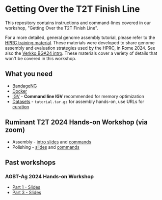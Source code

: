 # Getting Over the T2T Finish Line

This repository contains instructions and command-lines covered in our workshop, "Getting Over the T2T Finish Line".

For a more detailed, general genome assembly tutorial, please refer to the [HPRC training material](https://github.com/human-pangenomics/hprc-tutorials). These materials were developed to share genome assembly and evaluation strategies used by the HPRC, in Rome 2024. See also the [Verkko BGA24 intro](https://github.com/thebgacademy/T2T_with_verko/tree/main). These materials cover a veriety of details that won't be covered in this workshop.

## What you need
* [BandageNG](https://github.com/asl/BandageNG)
* [Docker](https://www.docker.com/)
* [IGV](https://igv.org/doc/desktop/#DownloadPage/) - **Command line IGV** recommended for memory optimization
* [Datasets](https://genomeark.s3.amazonaws.com/index.html?prefix=trainingmaterials/AGBTAG2024/) - `tutorial.tar.gz` for assembly hands-on, use URLs for [curation](https://genomeark.s3.amazonaws.com/index.html?prefix=trainingmaterials/AGBTAG2024/curation)

## Ruminant T2T 2024 Hands-on Workshop (via zoom)
* Assembly - [intro slides](https://docs.google.com/presentation/d/1aXjWANkL0IG0hErZa0YNRc8IxyoPG9YxkCuxLDG09Kc/edit?usp=sharing) and [commands](part2-assemble/docker/commands.sh)
* Polishing - [slides](https://docs.google.com/presentation/d/1fCUbSTccho2x_0vFoHsdEeCufUlqcLCD-l9_raTNwGE/edit?usp=sharing) and [commands](part3-evaluate/README.md)

## Past workshops
### AGBT-Ag 2024 Hands-on Workshop
* [Part 1 - Slides](https://docs.google.com/presentation/d/1JimkIa8w38xz7S2yKZynGOVGYS0yMMwGj9Up-Y80J0o/edit?usp=sharing)
* [Part 3 - Slides](https://docs.google.com/presentation/d/1lFy3Iy-po-GrKbqtx_nSYcT4R4f51CVxzM_q69Ag2VY/edit?usp=sharing)

